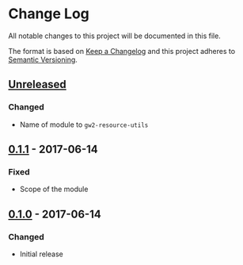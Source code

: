 # Change Log
All notable changes to this project will be documented in this file.

The format is based on [Keep a Changelog](http://keepachangelog.com/)
and this project adheres to [Semantic Versioning](http://semver.org/).

## [Unreleased][]
### Changed
- Name of module to `gw2-resource-utils`

## [0.1.1][] - 2017-06-14
### Fixed
- Scope of the module

## [0.1.0][] - 2017-06-14
### Changed
- Initial release


[Unreleased]: https://github.com/madou/gw2-resource-utils/compare/v0.1.1...HEAD
[0.1.1]: https://github.com/madou/gw2-resource-utils/compare/v0.1.0...v0.1.1
[0.1.0]: https://github.com/madou/gw2-resource-utils/tree/v0.1.0
